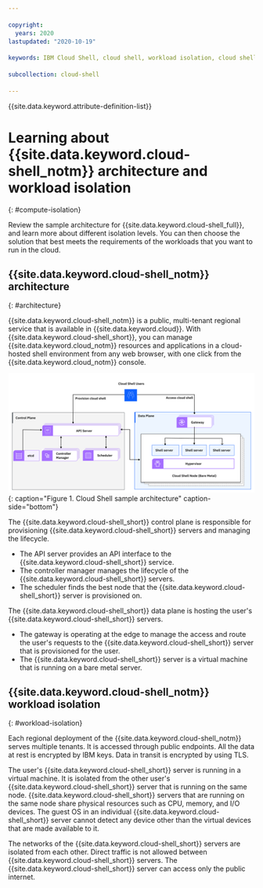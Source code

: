 ```yaml
---

copyright:
  years: 2020
lastupdated: "2020-10-19"

keywords: IBM Cloud Shell, cloud shell, workload isolation, cloud shell architecture, cloud shell control plane, cloud shell data plane, cloud shell service, public isolation for cloud shell, compute isolation for cloud shell, cloud shell architecture, workload isolation in cloud shell

subcollection: cloud-shell

---
```


{{site.data.keyword.attribute-definition-list}}

# Learning about {{site.data.keyword.cloud-shell_notm}} architecture and workload isolation
{: #compute-isolation}

Review the sample architecture for {{site.data.keyword.cloud-shell_full}}, and learn more about different isolation levels. You can then choose the solution that best meets the requirements of the workloads that you want to run in the cloud.

## {{site.data.keyword.cloud-shell_notm}} architecture
{: #architecture}

{{site.data.keyword.cloud-shell_notm}} is a public, multi-tenant regional service that is available in {{site.data.keyword.cloud}}. With {{site.data.keyword.cloud-shell_short}}, you can manage {{site.data.keyword.cloud_notm}} resources and applications in a cloud-hosted shell environment from any web browser, with one click from the {{site.data.keyword.cloud_notm}} console. 

![A diagram that shows a sample Cloud Shell architecture.](images/workload_isolation.png "Cloud Shell architecture sample."){: caption="Figure 1. Cloud Shell sample architecture" caption-side="bottom"}

The {{site.data.keyword.cloud-shell_short}} control plane is responsible for provisioning {{site.data.keyword.cloud-shell_short}} servers and managing the lifecycle.

- The API server provides an API interface to the {{site.data.keyword.cloud-shell_short}} service.
- The controller manager manages the lifecycle of the {{site.data.keyword.cloud-shell_short}} servers.
- The scheduler finds the best node that the {{site.data.keyword.cloud-shell_short}} server is provisioned on. 

The {{site.data.keyword.cloud-shell_short}} data plane is hosting the user's {{site.data.keyword.cloud-shell_short}} servers. 

- The gateway is operating at the edge to manage the access and route the user's requests to the {{site.data.keyword.cloud-shell_short}} server that is provisioned for the user.
- The {{site.data.keyword.cloud-shell_short}} server is a virtual machine that is running on a bare metal server. 

## {{site.data.keyword.cloud-shell_notm}} workload isolation
{: #workload-isolation}

Each regional deployment of the {{site.data.keyword.cloud-shell_notm}} serves multiple tenants. It is accessed through public endpoints. All the data at rest is encrypted by IBM keys. Data in transit is encrypted by using TLS.

The user's {{site.data.keyword.cloud-shell_short}} server is running in a virtual machine. It is isolated from the other user's {{site.data.keyword.cloud-shell_short}} server that is running on the same node. {{site.data.keyword.cloud-shell_short}} servers that are running on the same node share physical resources such as CPU, memory, and I/O devices. The guest OS in an individual {{site.data.keyword.cloud-shell_short}} server cannot detect any device other than the virtual devices that are made available to it. 

The networks of the {{site.data.keyword.cloud-shell_short}} servers are isolated from each other. Direct traffic is not allowed between {{site.data.keyword.cloud-shell_short}} servers. The {{site.data.keyword.cloud-shell_short}} server can access only the public internet. 
